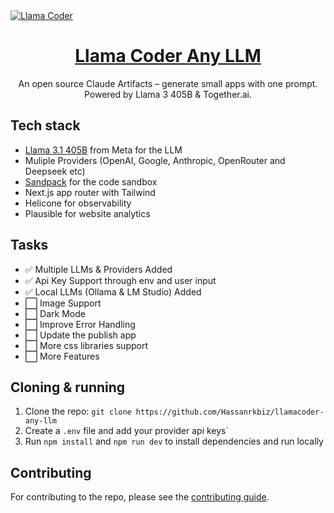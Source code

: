 <a href="https://www.llamacoder.io">
  <img alt="Llama Coder" src="./public/og-image.png">
  <h1 align="center">Llama Coder Any LLM</h1>
</a>

<p align="center">
  An open source Claude Artifacts – generate small apps with one prompt. Powered by Llama 3 405B & Together.ai.
</p>

## Tech stack

- [Llama 3.1 405B](https://ai.meta.com/blog/meta-llama-3-1/) from Meta for the LLM
- Muliple Providers (OpenAI, Google, Anthropic, OpenRouter and Deepseek etc)
- [Sandpack](https://sandpack.codesandbox.io/) for the code sandbox
- Next.js app router with Tailwind
- Helicone for observability
- Plausible for website analytics

## Tasks

- ✅ Multiple LLMs & Providers Added
- ✅ Api Key Support through env and user input
- ✅ Local LLMs (Ollama & LM Studio) Added
- ⬜ Image Support
- ⬜ Dark Mode
- ⬜ Improve Error Handling
- ⬜ Update the publish app
- ⬜ More css libraries support
- ⬜ More Features

## Cloning & running

1. Clone the repo: `git clone https://github.com/Hassanrkbiz/llamacoder-any-llm`
2. Create a `.env` file and add your provider api keys`
3. Run `npm install` and `npm run dev` to install dependencies and run locally

## Contributing

For contributing to the repo, please see the [contributing guide](./CONTRIBUTING.md).
